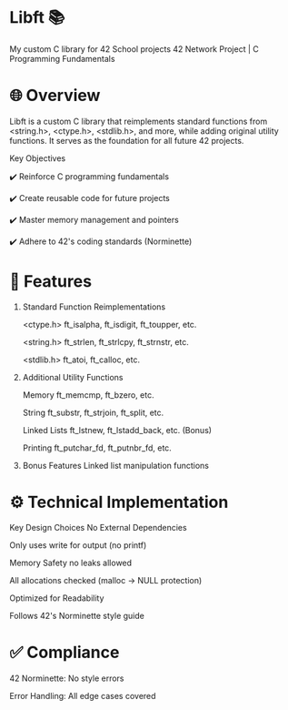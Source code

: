 # Libft 📚
My custom C library for 42 School projects
42 Network Project | C Programming Fundamentals

# 🌐 Overview
Libft is a custom C library that reimplements standard functions from <string.h>, <ctype.h>, <stdlib.h>, and more, while adding original utility functions. It serves as the foundation for all future 42 projects.

Key Objectives

✔️ Reinforce C programming fundamentals

✔️ Create reusable code for future projects

✔️ Master memory management and pointers

✔️ Adhere to 42's coding standards (Norminette)

# 🎯 Features
1. Standard Function Reimplementations

    <ctype.h>	ft_isalpha, ft_isdigit, ft_toupper, etc.
    
    <string.h>	ft_strlen, ft_strlcpy, ft_strnstr, etc.
    
    <stdlib.h>	ft_atoi, ft_calloc, etc.

3. Additional Utility Functions

    Memory	        ft_memcmp, ft_bzero, etc.
   
    String	        ft_substr, ft_strjoin, ft_split, etc.
   
    Linked Lists	  ft_lstnew, ft_lstadd_back, etc. (Bonus)
   
    Printing	      ft_putchar_fd, ft_putnbr_fd, etc.
   
5. Bonus Features
    Linked list manipulation functions

# ⚙️ Technical Implementation
Key Design Choices
No External Dependencies

Only uses write for output (no printf)

Memory Safety no leaks allowed

All allocations checked (malloc → NULL protection)

Optimized for Readability

Follows 42's Norminette style guide

# ✅ Compliance
42 Norminette: No style errors

Error Handling: All edge cases covered
